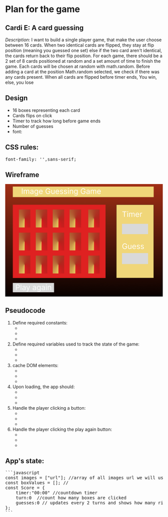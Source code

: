 <h1>Plan for the game</h1>

<h2>Cardi E: A card guessing</h2>

<p><em>Description: </em>I want to build a single player game, that make the user choose between 16 cards. 
When two identical cards are flipped, they stay at flip position (meaning you guessed one set)
else if the two card aren't identical, the cards return back to their flip position.
For each game, there should be a 2 set of 8 cards positioned at random and a set amount of time to finish the game.
Each cards will be chosen at random with math.random. Before adding a card at the position Math.random selected, we check if there was any cards present. When all cards are flipped before timer ends, You win, else, you lose<p>

<h2>Design</h2>
<ul>
    <li>16 boxes representing each card</li>
    <li>Cards flips on click</li>
    <li>Timer to track how long before game ends</li>
    <li>Number of guesses</li>
    <li>font:</li>
</ul>

<h2>CSS rules:</h2>
<pre>
font-family: '',sans-serif;
</pre>
<h2>Wireframe</h2>
<img src="./images/wireframe.jpeg"/>

<h2>Pseudocode</h2>
<ol>
<li>
Define required constants:
    <ul>
        <li></li>
        <li></li>
        <li></li>
    </ul>
</li>
<li>
Define required variables used to track the state of the game:
    <ul>
        <li></li>
        <li></li>
        <li></li>
    </ul>
</li>
<li>
cache DOM elements:
    <ul>
        <li></li>
        <li></li>
        <li></li>
    </ul>
</li>
<li>
Upon loading, the app should:
    <ul>
        <li></li>
        <li></li>
        <li></li>
    </ul>
</li>
<li>
Handle the player clicking a button:
    <ul>
        <li></li>
        <li></li>
        <li></li>
    </ul>
</li>
<li>
Handle the player clicking the play again button:
    <ul>
        <li></li>
        <li></li>
        <li></li>
    </ul>
</li>
</ol>

<h2>
App's state:
</h2>
<pre>
```javascript
const images = ["url"]; //array of all images url we will use in this game
const boxValues = []; //
const Score = {
    timer:"00:00" //countdown timer
    turn:0  //count how many boxes are clicked
    guesses:0 // updates every 2 turns and shows how many right guesses the user have
};
```
</pre>
